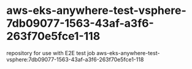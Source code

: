# aws-eks-anywhere-test-vsphere-7db09077-1563-43af-a3f6-263f70e5fce1-118
repository for use with E2E test job aws-eks-anywhere-test-vsphere:7db09077-1563-43af-a3f6-263f70e5fce1-118
